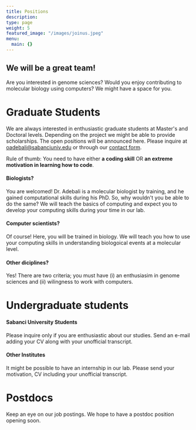 ```yaml
---
title: Positions
description:
type: page
weight: 5
featured_image: "/images/joinus.jpeg"
menu:
  main: {}
---
```


We will be a great team!
---

Are you interested in genome sciences? Would you enjoy contributing to molecular biology using computers? We might have a space for you.

# Graduate Students

We are always interested in enthusiastic graduate students at Master's and Doctoral levels. Depending on the project we might be able to provide scholarships. The open positions will be announced here. Please inquire at [oadebali@sabanciuniv.edu](mailto:oadebali@sabanciuniv.edu) or through our [contact form](/contact).

Rule of thumb: You need to have either **a coding skill** OR **an extreme motivation in learning how to code**.

#### Biologists?
You are welcomed! Dr. Adebali is a molecular biologist by training, and he gained computational skills during his PhD. So, why wouldn't you be able to do the same? We will teach the basics of computing and expect you to develop your computing skills during your time in our lab.

#### Computer scientists?
Of course! Here, you will be trained in biology. We will teach you how to use your computing skills in understanding biologoical events at a molecular level.

#### Other diciplines?
Yes! There are two criteria; you must have (i) an enthusiasim in genome sciences and (ii) wilingness to work with computers.

# Undergraduate students

#### Sabanci University Students
Please inquire only if you are enthusiastic about our studies. Send an e-mail adding your CV along with your unofficial transcript.

#### Other Institutes
It might be possible to have an internship in our lab. Please send your motivation, CV including your unofficial transcript.

# Postdocs
Keep an eye on our job postings. We hope to have a postdoc position opening soon.

